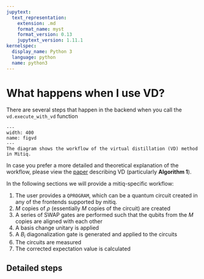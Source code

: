 ```yaml
---
jupytext:
  text_representation:
    extension: .md
    format_name: myst
    format_version: 0.13
    jupytext_version: 1.11.1
kernelspec:
  display_name: Python 3
  language: python
  name: python3
---
```


# What happens when I use VD?

There are several steps that happen in the backend when you call the `vd.execute_with_vd` function

[comment]: <> (TODO: create the workflow diagram once the code is finalized)

```{figure} ../img/vd_workflow.png
---
width: 400
name: figvd
---
The diagram shows the workflow of the virtual distillation (VD) method in Mitiq.
```

In case you prefer a more detailed and theoretical explanation of the workflow, please view the [paper](https://arxiv.org/pdf/2011.07064) describing VD (particularly **Algorithm 1**).

In the following sections we will provide a mitiq-specific workflow:

1. The user provides a `QPROGRAM`, which can be a quantum circuit created in any of the frontends supported by mitiq.
2. $M$ copies of $\rho$ (essentially $M$ copies of the circuit) are created
3. A series of SWAP gates are performed such that the qubits from the $M$ copies are aligned with each other
4. A basis change unitary is applied
5. A $B_i$ diagonalization gate is generated and applied to the circuits
6. The circuits are measured
7. The corrected expectation value is calculated

## Detailed steps

[comment]: <> (TODO: finalize this section once the code for VD is finalized)
